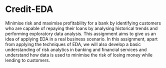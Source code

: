 # Credit-EDA
Minimise risk and maximise profitability for a bank by identifying customers who are capable of repaying their loans by analysing historical trends and performing exploratory data analysis.
This assignment aims to give us an idea of applying 
EDA in a real business scenario. In this assignment, 
apart from applying the techniques of EDA, we will also develop a 
basic understanding of risk analytics in banking and 
financial services and understand how data is used to 
minimise the risk of losing money while lending to 
customers.
